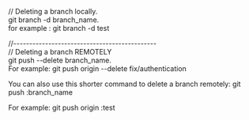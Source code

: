 // Deleting a branch locally.  
git branch -d branch_name.  
for example : git branch -d test  

//---------------------------------------------  
// Deleting a branch REMOTELY  
git push <remote> --delete branch_name.  
For example: git push origin --delete fix/authentication  
  
You can also use this shorter command to delete a branch remotely: git push <remote> :branch_name 

For example: git push origin :test  
